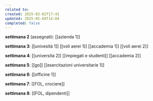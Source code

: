 ```yaml
---
related to: 
created: 2025-03-02T17:41
updated: 2025-05-04T14:04
completed: false
---
```

 **settimana 2** (assegnati):
[[azienda 1]]

**settimana 3**:
[[univesità 1]]
[[voli aerei 1]]
[[accademia 1]]
[[voli aerei 2]]

**settimana 4**:
[[università 2]]
[[impiegati e studenti]]
[[accademia 2]]

**settimana 5**:
[[go]]
[[esercitazioni universitarie 1]]

**settimana 6**:
[[officine 1]]

**settimana 7**:
[[FOL, crociere]]

**settimana 8**:
[[FOL, dipendenti]]